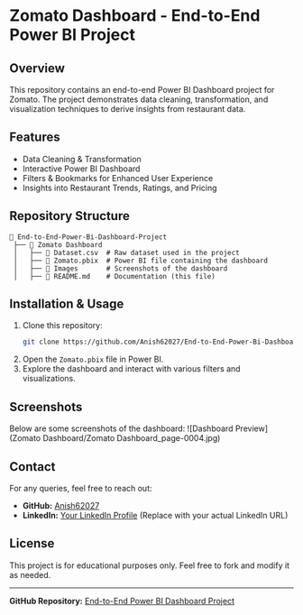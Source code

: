 # Zomato Dashboard - End-to-End Power BI Project

## Overview
This repository contains an end-to-end Power BI Dashboard project for Zomato. The project demonstrates data cleaning, transformation, and visualization techniques to derive insights from restaurant data.

## Features
- Data Cleaning & Transformation
- Interactive Power BI Dashboard
- Filters & Bookmarks for Enhanced User Experience
- Insights into Restaurant Trends, Ratings, and Pricing

## Repository Structure
```
📂 End-to-End-Power-Bi-Dashboard-Project
 ├── 📂 Zomato Dashboard
 │   ├── 📄 Dataset.csv  # Raw dataset used in the project
 │   ├── 📄 Zomato.pbix  # Power BI file containing the dashboard
 │   ├── 📄 Images       # Screenshots of the dashboard
 │   ├── 📄 README.md    # Documentation (this file)
```

## Installation & Usage
1. Clone this repository:
   ```sh
   git clone https://github.com/Anish62027/End-to-End-Power-Bi-Dashboard-Project.git
   ```
2. Open the `Zomato.pbix` file in Power BI.
3. Explore the dashboard and interact with various filters and visualizations.

## Screenshots
Below are some screenshots of the dashboard:
![Dashboard Preview](Zomato Dashboard/Zomato Dashboard_page-0004.jpg)

## Contact
For any queries, feel free to reach out:
- **GitHub:** [Anish62027](https://github.com/Anish62027)
- **LinkedIn:** [Your LinkedIn Profile](#) (Replace with your actual LinkedIn URL)

## License
This project is for educational purposes only. Feel free to fork and modify it as needed.

---
**GitHub Repository:** [End-to-End Power BI Dashboard Project](https://github.com/Anish62027/End-to-End-Power-Bi-Dashboard-Project/tree/main/Zomato%20Dashboard)

